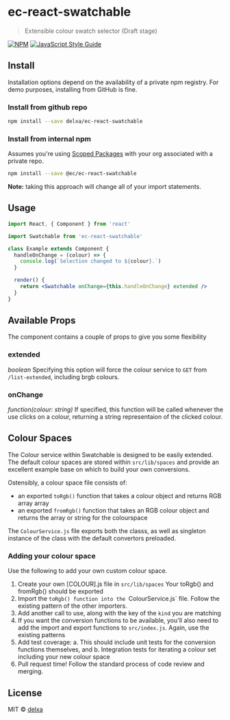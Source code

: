 # ec-react-swatchable

> Extensible colour swatch selector (Draft stage)

[![NPM](https://img.shields.io/npm/v/ec-react-swatchable.svg)](https://www.npmjs.com/package/ec-react-swatchable) [![JavaScript Style Guide](https://img.shields.io/badge/code_style-standard-brightgreen.svg)](https://standardjs.com)

## Install

Installation options depend on the availability of a private npm registry. For demo purposes, installing from GitHub is fine.

### Install from github repo

```bash
npm install --save delxa/ec-react-swatchable
```

### Install from internal npm

Assumes you're using [Scoped Packages](https://docs.npmjs.com/using-npm/scope.html) with your org associated with a private repo.

```bash
npm install --save @ec/ec-react-swatchable
```

**Note:** taking this approach will change all of your import statements.


## Usage

```jsx
import React, { Component } from 'react'

import Swatchable from 'ec-react-swatchable'

class Example extends Component {
  handleOnChange = (colour) => {
    console.log(`Selection changed to ${colour}.`)
  }

  render() {
    return <Swatchable onChange={this.handleOnChange} extended />
  }
}
```


## Available Props

The component contains a couple of props to give you some flexibility

### extended

*boolean* Specifying this option will force the colour service to `GET` from `/list-extended`, including brgb colours.

### onChange

*function(colour: string)* If specified, this function will be called whenever the use clicks on a colour, returning a string representaion of the clicked colour.


## Colour Spaces

The Colour service within Swatchable is designed to be easily extended. The default colour spaces are stored within `src/lib/spaces` and provide an excellent example base on which to build your own conversions.

Ostensibly, a colour space file consists of:

- an exported `toRgb()` function that takes a colour object and returns RGB array array
- an exported `fromRgb()` function that takes an RGB colour object and returns the array or string for the colourspace

The `ColourService.js` file exports both the classs, as well as singleton instance of the class with the default convertors preloaded.

### Adding your colour space

Use the following to add your own custom colour space.

1. Create your own [COLOUR].js file in `src/lib/spaces` Your toRgb() and fromRgb() should be exported
2. Import the `toRgb() function into the `ColourService.js` file. Follow the existing pattern of the other importers.
3. Add another call to use, along with the key of the `kind` you are matching
4. If you want the conversion functions to be available, you'll also need to add the import and export functions to `src/index.js`. Again, use the existing patterns
5. Add test coverage:
  a. This should include unit tests for the conversion functions themselves, and
  b. Integration tests for iterating a colour set including your new colour space
6. Pull request time! Follow the standard process of code review and merging.


## License

MIT © [delxa](https://github.com/delxa)
